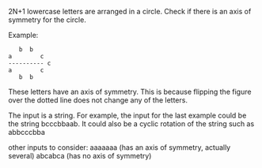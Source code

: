 2N+1 lowercase letters are arranged in a circle.
Check if there is an axis of symmetry for the circle.

Example:
```
   b  b
a        c
---------- c
a        c
   b  b
```
These letters have an axis of symmetry. This is
because flipping the figure over the dotted line does not change any of the letters.

The input is a string. For example, the input for the last example could be the string
bcccbbaab. It could also be a cyclic rotation of the string such as abbcccbba

other inputs to consider:
aaaaaaa (has an axis of symmetry, actually several)
abcabca (has no axis of symmetry)
